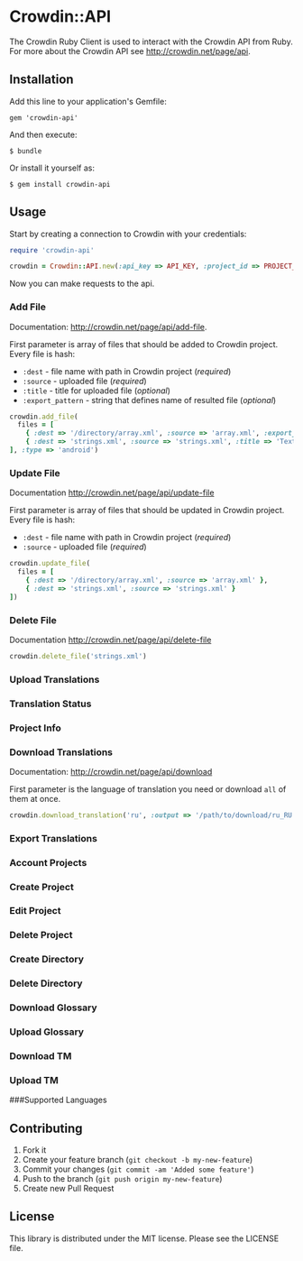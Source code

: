 # Crowdin::API

The Crowdin Ruby Client is used to interact with the Crowdin API from Ruby.
For more about the Crowdin API see <http://crowdin.net/page/api>.

## Installation

Add this line to your application's Gemfile:

```
gem 'crowdin-api'
```

And then execute:
```
$ bundle
```

Or install it yourself as:
```
$ gem install crowdin-api
```

## Usage

Start by creating a connection to Crowdin with your credentials:

```ruby
require 'crowdin-api'

crowdin = Crowdin::API.new(:api_key => API_KEY, :project_id => PROJECT_ID, :account_key => ACCOUNT_KEY)
```

Now you can make requests to the api.

### Add File

Documentation:  <http://crowdin.net/page/api/add-file>.

First parameter is array of files that should be added to Crowdin project.
Every file is hash:
* `:dest` - file name with path in Crowdin project (_required_)
* `:source` - uploaded file (_required_)
* `:title` - title for uploaded file (_optional_)
* `:export_pattern` - string that defines name of resulted file (_optional_)


```ruby
crowdin.add_file(
  files = [
    { :dest => '/directory/array.xml', :source => 'array.xml', :export_pattern => '/values-%two_letter_code%/%original_file_name%' },
    { :dest => 'strings.xml', :source => 'strings.xml', :title => 'Texts in Application' }
], :type => 'android')
```

### Update File

Documentation <http://crowdin.net/page/api/update-file>

First parameter is array of files that should be updated in Crowdin project.
Every file is hash:
* `:dest` - file name with path in Crowdin project (_required_)
* `:source` - uploaded file (_required_)

```ruby
crowdin.update_file(
  files = [
    { :dest => '/directory/array.xml', :source => 'array.xml' },
    { :dest => 'strings.xml', :source => 'strings.xml' }
])

```

### Delete File

Documentation <http://crowdin.net/page/api/delete-file>

```ruby
crowdin.delete_file('strings.xml')
```

### Upload Translations

### Translation Status

### Project Info

### Download Translations

Documentation: <http://crowdin.net/page/api/download>

First parameter is the language of translation you need or download `all` of them at once.

```ruby
crowdin.download_translation('ru', :output => '/path/to/download/ru_RU.zip')
```

### Export Translations

### Account Projects

### Create Project

### Edit Project

### Delete Project

### Create Directory

### Delete Directory

### Download Glossary

### Upload Glossary

### Download TM

### Upload TM

###Supported Languages


## Contributing

1. Fork it
2. Create your feature branch (`git checkout -b my-new-feature`)
3. Commit your changes (`git commit -am 'Added some feature'`)
4. Push to the branch (`git push origin my-new-feature`)
5. Create new Pull Request

## License

This library is distributed under the MIT license.  Please see the LICENSE file.

